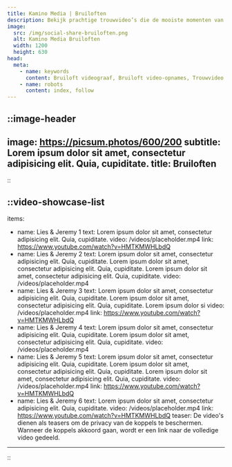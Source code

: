 ```yaml
---
title: Kamino Media | Bruiloften
description: Bekijk prachtige trouwvideo’s die de mooiste momenten van bruiloften vastleggen. Laat je inspireren door onze professionele huwelijksvideografie en unieke stijl.
image:
  src: /img/social-share-bruiloften.png
  alt: Kamino Media Bruiloften
  width: 1200
  height: 630
head:
  meta:
    - name: keywords
      content: Bruiloft videograaf, Bruiloft video-opnames, Trouwvideo’s, Huwelijksvideografie, Trouwdag videoproductie, Bruiloft video pakketten, Videograaf bruiloften, Huwelijksfilm, Bruidsvideografie, Huwelijk video montages
    - name: robots
      content: index, follow
---
```


::image-header
---
image: https://picsum.photos/600/200
subtitle: Lorem ipsum dolor sit amet, consectetur adipisicing elit. Quia, cupiditate.
title: Bruiloften
---
::

::video-showcase-list
---
items:
  - name: Lies & Jeremy 1
    text: Lorem ipsum dolor sit amet, consectetur adipisicing elit. Quia, cupiditate.
    video: /videos/placeholder.mp4
    link: https://www.youtube.com/watch?v=HMTKMWHLbdQ
  - name: Lies & Jeremy 2
    text: Lorem ipsum dolor sit amet, consectetur adipisicing elit. Quia, cupiditate. Lorem ipsum dolor sit amet, consectetur adipisicing elit. Quia, cupiditate. Lorem ipsum dolor sit amet, consectetur adipisicing elit. Quia, cupiditate.
    video: /videos/placeholder.mp4
  - name: Lies & Jeremy 3
    text: Lorem ipsum dolor sit amet, consectetur adipisicing elit. Quia, cupiditate. Lorem ipsum dolor sit amet, consectetur adipisicing elit. Quia, cupiditate. Lorem ipsum dolor si
    video: /videos/placeholder.mp4
    link: https://www.youtube.com/watch?v=HMTKMWHLbdQ
  - name: Lies & Jeremy 4
    text: Lorem ipsum dolor sit amet, consectetur adipisicing elit. Quia, cupiditate. Lorem ipsum dolor sit amet, consectetur adipisicing elit. Quia, cupiditate.
    video: /videos/placeholder.mp4
  - name: Lies & Jeremy 5
    text: Lorem ipsum dolor sit amet, consectetur adipisicing elit. Quia, cupiditate. Lorem ipsum dolor sit amet, consectetur adipisicing elit. Quia, cupiditate. Lorem ipsum dolor sit amet, consectetur adipisicing elit. Quia, cupiditate.
    video: /videos/placeholder.mp4
    link: https://www.youtube.com/watch?v=HMTKMWHLbdQ
  - name: Lies & Jeremy 6
    text: Lorem ipsum dolor sit amet, consectetur adipisicing elit. Quia, cupiditate.
    video: /videos/placeholder.mp4
    link: https://www.youtube.com/watch?v=HMTKMWHLbdQ
teaser: De video's dienen als teasers om de privacy van de koppels te beschermen. Wanneer de koppels akkoord gaan, wordt er een link naar de volledige video gedeeld.
---
::
